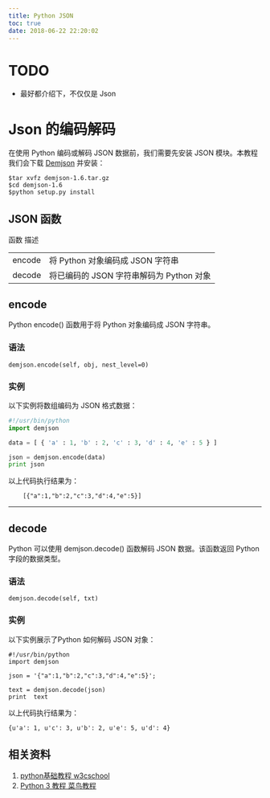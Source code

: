 ```yaml
---
title: Python JSON
toc: true
date: 2018-06-22 22:20:02
---
```



# TODO
- 最好都介绍下，不仅仅是 Json



# Json 的编码解码

在使用 Python 编码或解码 JSON 数据前，我们需要先安装 JSON 模块。本教程我们会下载 [Demjson](https://deron.meranda.us/python/demjson/) 并安装：

```shell
$tar xvfz demjson-1.6.tar.gz
$cd demjson-1.6
$python setup.py install
```

## JSON 函数


<table class="reference" >
<tbody >
<tr >
函数
描述
</tr>
<tr >

<td >encode
</td>

<td >将 Python 对象编码成 JSON 字符串
</td>
</tr>
<tr >

<td >decode
</td>

<td >将已编码的 JSON 字符串解码为 Python 对象
</td>
</tr>
</tbody>
</table>


## encode
Python encode() 函数用于将 Python 对象编码成 JSON 字符串。
### 语法
    demjson.encode(self, obj, nest_level=0)

### 实例

以下实例将数组编码为 JSON 格式数据：

```python
#!/usr/bin/python
import demjson

data = [ { 'a' : 1, 'b' : 2, 'c' : 3, 'd' : 4, 'e' : 5 } ]

json = demjson.encode(data)
print json
```


以上代码执行结果为：

```text
    [{"a":1,"b":2,"c":3,"d":4,"e":5}]
```






* * *





## decode


Python 可以使用 demjson.decode() 函数解码 JSON 数据。该函数返回 Python 字段的数据类型。


### 语法




    demjson.decode(self, txt)





### 实例


以下实例展示了Python 如何解码 JSON 对象：


    #!/usr/bin/python
    import demjson

    json = '{"a":1,"b":2,"c":3,"d":4,"e":5}';

    text = demjson.decode(json)
    print  text



以上代码执行结果为：


    {u'a': 1, u'c': 3, u'b': 2, u'e': 5, u'd': 4}


## 相关资料
  1. [python基础教程 w3cschool](https://www.w3cschool.cn/python/)
  2. [Python 3 教程 菜鸟教程](http://www.runoob.com/python3/python3-tutorial.html)
